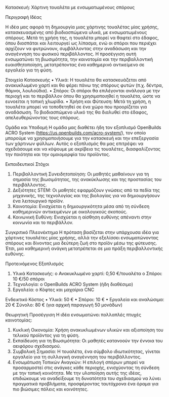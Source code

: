 Κατασκευή: Χάρτινη τουαλέτα με ενσωματωμένους σπόρους


Περιγραφή Ιδέας

Η ιδέα μας αφορά τη δημιουργία μιας χάρτινης τουαλέτας μίας χρήσης, κατασκευασμένης από βιοδιασπώμενα υλικά, με ενσωματωμένους σπόρους. Μετά τη χρήση της, η τουαλέτα μπορεί να θαφτεί στο έδαφος, όπου διασπάται και λειτουργεί ως λίπασμα, ενώ οι σπόροι που περιέχει αρχίζουν να φυτρώνουν, συμβάλλοντας στην αναδάσωση και την αναγέννηση του φυσικού περιβάλλοντος. Η προσέγγιση αυτή ενσωματώνει τη βιωσιμότητα, την καινοτομία και την περιβαλλοντική ευαισθητοποίηση, μετατρέποντας ένα καθημερινό αντικείμενο σε εργαλείο για τη φύση.

Στοιχεία Κατασκευής
•	Υλικά: Η τουαλέτα θα κατασκευάζεται από ανακυκλωμένο χαρτί και θα φέρει πάνω της  σπόρους φυτών (π.χ. δέντρα, θάμνοι, λουλούδια).
•	Σπόροι: Οι σπόροι θα επιλέγονται ανάλογα με την περιοχή και το περιβάλλον όπου θα χρησιμοποιηθεί η τουαλέτα, ώστε να ευνοείται η τοπική χλωρίδα.
•	Χρήση και Φύτευση: Μετά τη χρήση, η τουαλέτα μπορεί να τοποθετηθεί σε ένα χώρο που προορίζεται για αναδάσωση. Το βιοδιασπώμενο υλικό της θα διαλυθεί στο έδαφος, απελευθερώνοντας τους σπόρους.

Ομάδα και Υποδομή
Η ομάδα μας διαθέτει ήδη τον εξοπλισμό OpenBuilds ACRO System (https://us.openbuilds.com/acro-system/), τον οποίο μπορούμε να χρησιμοποιήσουμε για την κατασκευή και την επεξεργασία των χάρτινων φύλλων. Αυτός ο εξοπλισμός θα μας επιτρέψει να σχεδιάσουμε και να κόψουμε με ακρίβεια τις τουαλέτες, διασφαλίζοντας την ποιότητα και την ομοιομορφία του προϊόντος.

Εκπαιδευτικοί Στόχοι
1.	Περιβαλλοντική Συνειδητοποίηση: Οι μαθητές μαθαίνουν για τη σημασία της βιωσιμότητας, της ανακύκλωσης και της προστασίας του περιβάλλοντος.
2.	Δεξιότητες STEM: Οι μαθητές εφαρμόζουν γνώσεις από τα πεδία της μηχανικής, της τεχνολογίας και της βιολογίας για να δημιουργήσουν ένα λειτουργικό προϊόν.
3.	Καινοτομία: Ενισχύεται η δημιουργικότητα μέσα από τη σύνδεση καθημερινών αντικειμένων με οικολογικούς σκοπούς.
4.	Κοινωνική Ευθύνη: Ενισχύεται η αίσθηση ευθύνης απέναντι στην κοινωνία και το περιβάλλον.

Συγκριτικό Πλεονέκτημα
Η πρόταση βασίζεται στην υπάρχουσα ιδέα για χάρτινες τουαλέτες μίας χρήσης, αλλά την εξελίσσει ενσωματώνοντας σπόρους και δίνοντας μια δεύτερη ζωή στο προϊόν μέσω της φύτευσης. Έτσι, μια καθημερινή ανάγκη μετατρέπεται σε μια πράξη περιβαλλοντικής ευθύνης.

Προτεινόμενος Εξοπλισμός
1.	Υλικά Κατασκευής:
o	Ανακυκλωμένο χαρτί: 0,50 €/τουαλέτα
o	Σπόροι: 10 €/50 σπόροι
2.	Τεχνολογία:
o	OpenBuilds ACRO System (ήδη διαθέσιμο)
3.	Εργαλεία:
o	Κόφτες και μαχαίρια CNC

Ενδεικτικό Κόστος
•	Υλικά: 50 €
•	Σπόροι: 10 €
•	Εργαλεία και αναλώσιμα: 20 € Σύνολο: 80 € (για αρχική παραγωγή 50 μονάδων)

Θεωρητική Προσέγγιση
Η ιδέα ενσωματώνει πολλαπλές πτυχές καινοτομίας:
1.	Κυκλική Οικονομία: Χρήση ανακυκλωμένων υλικών και αξιοποίηση του τελικού προϊόντος για τη φύση.
2.	Εκπαίδευση για τη Βιωσιμότητα: Οι μαθητές κατανοούν την έννοια του αειφόρου σχεδιασμού.
3.	Συμβολική Σημασία: Η τουαλέτα, ένα σύμβολο ιδιωτικότητας, γίνεται εργαλείο για τη συλλογική αναγέννηση του περιβάλλοντος.
4.	Ενσωμάτωση Τοπικών Αναγκών: Η επιλογή σπόρων μπορεί να προσαρμοστεί στις ανάγκες κάθε περιοχής, ενισχύοντας τη σύνδεση με την τοπική κοινότητα.
Με την υλοποίηση αυτής της ιδέας, επιδιώκουμε να αναδείξουμε τη δυνατότητα του σχεδιασμού να λύνει πραγματικά προβλήματα, προσφέροντας ταυτόχρονα ένα όραμα για πιο βιώσιμες πόλεις και κοινότητες.
